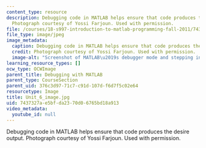 ```yaml
---
content_type: resource
description: Debugging code in MATLAB helps ensure that code produces the desire output.
  Photograph courtesy of Yossi Farjoun. Used with permission.
file: /courses/18-s997-introduction-to-matlab-programming-fall-2011/7437327ae5bfda2370d06765bd18a913_Unit_6_image.jpg
file_type: image/jpeg
image_metadata:
  caption: Debugging code in MATLAB helps ensure that code produces the desire output.
  credit: Photograph courtesy of Yossi Farjoun. Used with permission.
  image-alt: "Screenshot of MATLAB\u2019s debugger mode and stepping into a function."
learning_resource_types: []
ocw_type: OCWImage
parent_title: Debugging with MATLAB
parent_type: CourseSection
parent_uid: 376c3d97-71c7-c91d-107d-f6d7f5c02e64
resourcetype: Image
title: Unit_6_image.jpg
uid: 7437327a-e5bf-da23-70d0-6765bd18a913
video_metadata:
  youtube_id: null
---
```

Debugging code in MATLAB helps ensure that code produces the desire output. Photograph courtesy of Yossi Farjoun. Used with permission.

